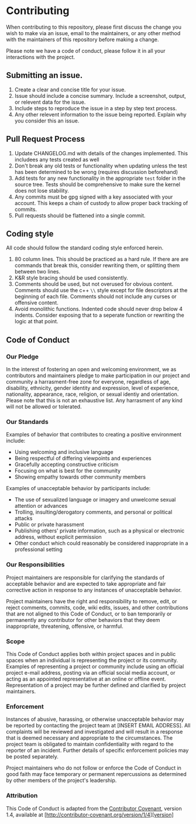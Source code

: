 # Contributing

When contributing to this repository, please first discuss the change you
wish to make via an issue, email to the maintainers, or any other method
with the maintainers of this repository before making a change.

Please note we have a code of conduct, please follow it in all your
interactions with the project.

## Submitting an issue.

1.  Create a clear and concise title for your issue.
2.  Issue should include a concise summary. Include a screenshot, output, or
    relevent data for the issue.
3.  Include steps to reproduce the issue in a step by step text process.
4.  Any other relevent information to the issue being reported. Explain why
    you consider this an issue.

## Pull Request Process

1.  Update CHANGELOG.md with details of the changes implemented. This includees
    any tests created as well
2.  Don't break any old tests or functionality when updating unless the test has
    been determined to be wrong (requires discussion beforehand)
3.  Add tests for any new functionality in the appropriate `test` folder
    in the source tree. Tests should be comprehensive to make sure the kernel
    does not lose stability.
4.  Any commits must be gpg signed with a key associated with your account.
    This keeps a chain of custody to allow proper back tracking of commits.
5.  Pull requests should be flattened into a single commit.

## Coding style
All code should follow the standard coding style enforced herein.

1.  80 column lines. This should be practiced as a hard rule. If there are are
    commands that break this, consider rewriting them, or splitting them between
    two lines.
2.  K&R style bracing should be used consistently.
3.  Comments should be used, but not overused for obvious content. Comments
    should use the c++ `\\` style except for file descriptors at the beginning
    of each file. Comments should not include any curses or offensive content.
4.  Avoid monolithic functions. Indented code should never drop below 4 indents.
    Consider exposing that to a seperate function or rewriting the logic at that
    point.

## Code of Conduct

### Our Pledge

In the interest of fostering an open and welcoming environment, we as
contributors and maintainers pledge to make participation in our project and
community a harrasment-free zone for everyone, regardless of age, disability,
ethnicity, gender identity and expression, level of experience, nationality,
appearance, race, religion, or sexual identiy and orientation. Please note that
this is not an exhaustive list. Any harrasment of any kind will not be allowed
or tolerated.

### Our Standards
Examples of behavior that contributes to creating a positive environment
include:

* Using welcoming and inclusive language
* Being respectful of differing viewpoints and experiences
* Gracefully accepting constructive criticism
* Focusing on what is best for the community
* Showing empathy towards other community members

Examples of unacceptable behavior by participants include:

* The use of sexualized language or imagery and unwelcome sexual attention or
advances
* Trolling, insulting/derogatory comments, and personal or political attacks
* Public or private harassment
* Publishing others' private information, such as a physical or electronic
  address, without explicit permission
* Other conduct which could reasonably be considered inappropriate in a
  professional setting

### Our Responsibilities

Project maintainers are responsible for clarifying the standards of acceptable
behavior and are expected to take appropriate and fair corrective action in
response to any instances of unacceptable behavior.

Project maintainers have the right and responsibility to remove, edit, or
reject comments, commits, code, wiki edits, issues, and other contributions
that are not aligned to this Code of Conduct, or to ban temporarily or
permanently any contributor for other behaviors that they deem inappropriate,
threatening, offensive, or harmful.

### Scope

This Code of Conduct applies both within project spaces and in public spaces
when an individual is representing the project or its community. Examples of
representing a project or community include using an official project e-mail
address, posting via an official social media account, or acting as an appointed
representative at an online or offline event. Representation of a project may be
further defined and clarified by project maintainers.

### Enforcement

Instances of abusive, harassing, or otherwise unacceptable behavior may be
reported by contacting the project team at [INSERT EMAIL ADDRESS]. All
complaints will be reviewed and investigated and will result in a response that
is deemed necessary and appropriate to the circumstances. The project team is
obligated to maintain confidentiality with regard to the reporter of an incident.
Further details of specific enforcement policies may be posted separately.

Project maintainers who do not follow or enforce the Code of Conduct in good
faith may face temporary or permanent repercussions as determined by other
members of the project's leadership.

### Attribution

This Code of Conduct is adapted from the [Contributor Covenant][homepage], version 1.4,
available at [http://contributor-covenant.org/version/1/4][version]

[homepage]: http://contributor-covenant.org
[version]: http://contributor-covenant.org/version/1/4/
